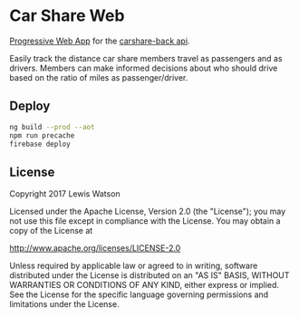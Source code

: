# Car Share Web

[Progressive Web App] for the [carshare-back api].

Easily track the distance car share members travel as passengers and as drivers. Members can make informed decisions about who should drive based on the ratio of miles as passenger/driver.

## Deploy

```bash
ng build --prod --aot
npm run precache
firebase deploy
```

## License

Copyright 2017 Lewis Watson

Licensed under the Apache License, Version 2.0 (the "License");
you may not use this file except in compliance with the License.
You may obtain a copy of the License at

   http://www.apache.org/licenses/LICENSE-2.0

Unless required by applicable law or agreed to in writing, software
distributed under the License is distributed on an "AS IS" BASIS,
WITHOUT WARRANTIES OR CONDITIONS OF ANY KIND, either express or implied.
See the License for the specific language governing permissions and
limitations under the License.

[carshare-back api]: https://github.com/LewisWatson/carshare-back
[Progressive Web App]: https://developers.google.com/web/progressive-web-apps/